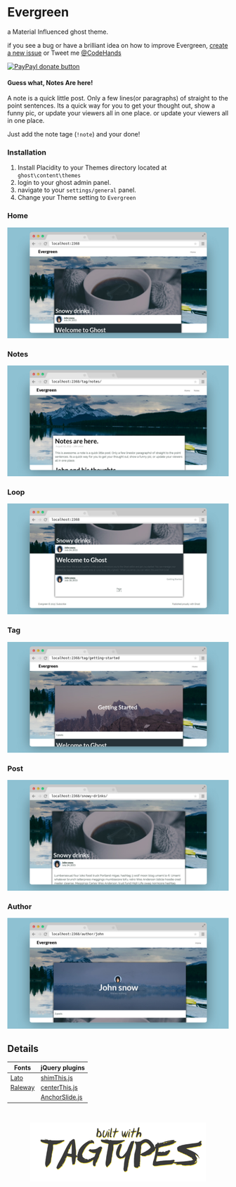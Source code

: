 # Evergreen
a Material Influenced ghost theme.

if you see a bug or have a brilliant idea on how to improve Evergreen, [create a new issue](https://github.com/DanielTamkin/Evergreen/issues) or Tweet me [@CodeHands](https://twitter.com/CodeHands)

[![PayPayl donate button](https://img.shields.io/badge/donate-paypal-brightgreen.svg)](https://www.paypal.com/cgi-bin/webscr?cmd=_s-xclick&hosted_button_id=SGNLGR9725Y2U "Donate to DanielTamkin")

#### Guess what, Notes Are here!
A note is a quick little post. Only a few lines(or paragraphs) of straight to the point sentences. Its a quick way for you to get your thought out, show a funny pic, or update your viewers all in one place. or update your viewers all in one place.

Just add the note tage (`!note`) and your done!

### Installation
 1. Install Placidity to your Themes directory located at `ghost\content\themes`
 2. login to your ghost admin panel.
 3. navigate to your `settings/general` panel.
 4. Change your Theme setting to `Evergreen`


 ### Home
 ![Evergreen-Home](screenshots/evergreen-home.jpg)

 ### Notes

 ![Evergreen-Notes](screenshots/evergreen-notes.jpg)

 ### Loop
 ![Evergreen-Loop](screenshots/evergreen-loop.jpg)

 ### Tag
 ![Placidity-Tag](screenshots/evergreen-tag.jpg)

 ### Post
 ![Evergreen-Post](screenshots/evergreen-post.jpg)

 ### Author
 ![Evergreen-SuggestedReads](screenshots/evergreen-author.jpg)


 Details
 ---
 | Fonts  | jQuery plugins |
 | ------------- | ------------- |
 | [Lato](https://www.google.com/fonts#UsePlace:use/Collection:Lato)  | [shimThis.js](https://github.com/DanielTamkin/shimThis.js)  |
 | [Raleway](https://www.google.com/fonts#UsePlace:use/Collection:Raleway)  | [centerThis.js](https://github.com/DanielTamkin/centerThis.js) |
 || [AnchorSlide.js](https://github.com/DanielTamkin/AnchorSlide.js) |

</br>

 <p align="center">
   <a href="https://github.com/DanielTamkin/tagtypes">
    <img alt="tagtypes - for ghost" width="400" src="https://github.com/DanielTamkin/tagtypes/blob/master/screenshots/tagtypes-builtwith.png"/>
  </a>
 </p>
